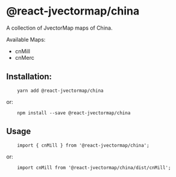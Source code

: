 # @react-jvectormap/china

A collection of JvectorMap maps of China.

Available Maps:

- cnMill
- cnMerc

## Installation:

```
    yarn add @react-jvectormap/china
```

or:

```
    npm install --save @react-jvectormap/china
```

## Usage

```
    import { cnMill } from '@react-jvectormap/china';
```

or:

```
    import cnMill from '@react-jvectormap/china/dist/cnMill';
```
